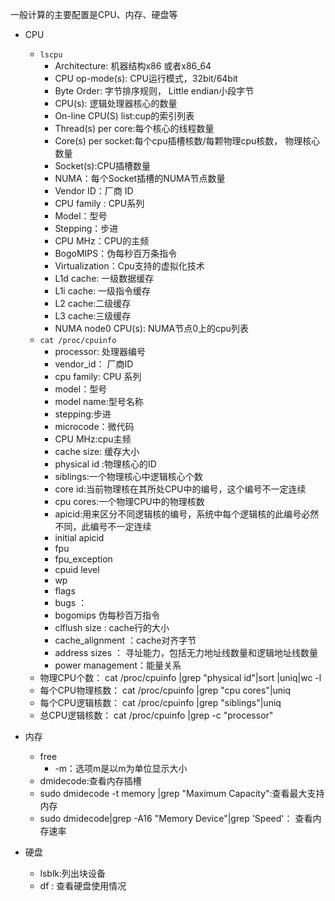 一般计算的主要配置是CPU、内存、硬盘等

- CPU
  - `lscpu`
    - Architecture:   机器结构x86 或者x86_64
    - CPU op-mode(s):   CPU运行模式，32bit/64bit
    - Byte Order:   字节排序规则， Little endian小段字节
    - CPU(s):   逻辑处理器核心的数量
    - On-line CPU(S) list:cup的索引列表
    - Thread(s) per core:每个核心的线程数量
    - Core(s) per socket:每个cpu插槽核数/每颗物理cpu核数， 物理核心数量
    - Socket(s):CPU插槽数量
    - NUMA：每个Socket插槽的NUMA节点数量
    - Vendor ID：厂商 ID
    - CPU family : CPU系列
    - Model：型号
    - Stepping：步进
    - CPU MHz：CPU的主频
    - BogoMIPS：伪每秒百万条指令
    - Virtualization：Cpu支持的虚拟化技术
    - L1d cache: 一级数据缓存
    - L1i cache: 一级指令缓存
    - L2 cache:二级缓存
    - L3 cache:三级缓存
    - NUMA node0 CPU(s): NUMA节点0上的cpu列表
  - `cat /proc/cpuinfo`
    - processor: 处理器编号
    - vendor_id： 厂商ID
    - cpu family: CPU 系列
    - model：型号
    - model name:型号名称
    - stepping:步进
    - microcode：微代码
    - CPU MHz:cpu主频
    - cache size: 缓存大小
    - physical id :物理核心的ID
    - siblings:一个物理核心中逻辑核心个数
    - core id:当前物理核在其所处CPU中的编号，这个编号不一定连续
    - cpu cores:一个物理CPU中的物理核数
    - apicid:用来区分不同逻辑核的编号，系统中每个逻辑核的此编号必然不同，此编号不一定连续
    - initial apicid
    - fpu
    - fpu_exception
    - cpuid level
    - wp
    - flags
    - bugs  ：
    - bogomips  伪每秒百万指令
    - clflush size  : cache行的大小
    - cache_alignment ：cache对齐字节
    - address sizes ： 寻址能力，包括无力地址线数量和逻辑地址线数量
    - power management：能量关系
  - 物理CPU个数：        cat /proc/cpuinfo |grep "physical id"|sort |uniq|wc -l
  - 每个CPU物理核数：    cat /proc/cpuinfo |grep "cpu cores"|uniq
  - 每个CPU逻辑核数：    cat /proc/cpuinfo |grep "siblings"|uniq
  - 总CPU逻辑核数：        cat /proc/cpuinfo |grep -c "processor"

- 内存
  - free
    - -m：选项m是以m为单位显示大小
  - dmidecode:查看内存插槽
  - sudo dmidecode -t memory |grep "Maximum Capacity":查看最大支持内存
  - sudo dmidecode|grep -A16 "Memory Device"|grep 'Speed'： 查看内存速率

- 硬盘
  - lsblk:列出块设备
  - df : 查看硬盘使用情况
